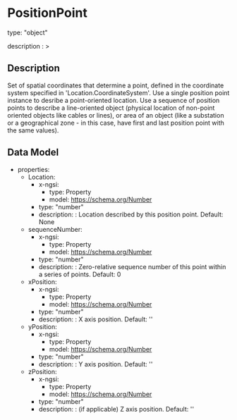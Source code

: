 # PositionPoint
type: "object"
description : >
## Description
Set of spatial coordinates that determine a point, defined in the coordinate system specified in 'Location.CoordinateSystem'. Use a single position point instance to desribe a point-oriented location. Use a sequence of position points to describe a line-oriented object (physical location of non-point oriented objects like cables or lines), or area of an object (like a substation or a geographical zone - in this case, have first and last position point with the same values).

## Data Model
  - properties:
    - Location:
      - x-ngsi:
        - type: Property
        - model: https://schema.org/Number
      - type: "number"
      - description: : Location described by this position point. Default: None
    - sequenceNumber:
      - x-ngsi:
        - type: Property
        - model: https://schema.org/Number
      - type: "number"
      - description: : Zero-relative sequence number of this point within a series of points. Default: 0
    - xPosition:
      - x-ngsi:
        - type: Property
        - model: https://schema.org/Number
      - type: "number"
      - description: : X axis position. Default: ''
    - yPosition:
      - x-ngsi:
        - type: Property
        - model: https://schema.org/Number
      - type: "number"
      - description: : Y axis position. Default: ''
    - zPosition:
      - x-ngsi:
        - type: Property
        - model: https://schema.org/Number
      - type: "number"
      - description: : (if applicable) Z axis position. Default: ''
